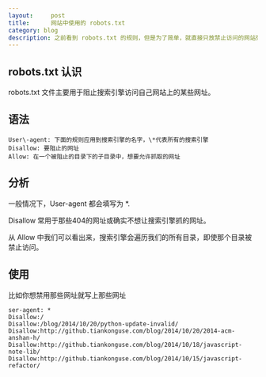```yaml
---
layout:     post
title:      网站中使用的 robots.txt 
category: blog
description: 之前看到 robots.txt 的规则，但是为了简单，就直接只放禁止访问的网站列表，就然也生效了，现在需要使用正确的语法来禁止抓取某些内容了。
---
```


## robots.txt 认识

robots.txt 文件主要用于阻止搜索引擎访问自己网站上的某些网址。

## 语法

```
User\-agent: 下面的规则应用到搜索引擎的名字，\*代表所有的搜索引擎
Disallow: 要阻止的网址
Allow: 在一个被阻止的目录下的子目录中，想要允许抓取的网址
```

## 分析

一般情况下，User-agent 都会填写为 \*.  

Disallow 常用于那些404的网址或确实不想让搜索引擎抓的网址。  

从 Allow 中我们可以看出来，搜索引擎会遍历我们的所有目录，即使那个目录被禁止访问。


## 使用

比如你想禁用那些网址就写上那些网址

```
ser-agent: *
Disallow:/
Disallow:/blog/2014/10/20/python-update-invalid/
Disallow:http://github.tiankonguse.com/blog/2014/10/20/2014-acm-anshan-h/
Disallow:http://github.tiankonguse.com/blog/2014/10/18/javascript-note-lib/
Disallow:http://github.tiankonguse.com/blog/2014/10/15/javascript-refactor/
```

